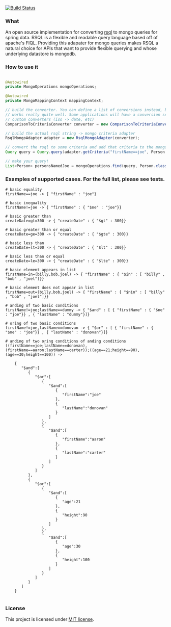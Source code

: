 [![Build Status](https://travis-ci.org/RutledgePaulV/rsql-mongodb.svg)](https://travis-ci.org/RutledgePaulV/rsql-mongodb)

### What

An open source implementation for converting [rsql](https://github.com/jirutka/rsql-parser) to mongo queries for spring
data. RSQL is a flexible and readable query language based off of apache's FIQL. Providing this adapater for mongo queries
makes RSQL a natural choice for APIs that want to provide flexible querying and whose underlying datastore is mongodb.


### How to use it
```java

@Autowired
private MongoOperations mongoOperations;

@Autowired
private MongoMappingContext mappingContext;

// build the converter. You can define a list of conversions instead, but using a spring conversion service and mongo mapping context
// works really quite well. Some applications will have a conversion service available from the application context that can include
// custom converters (iso -> date, etc)
ComparisonToCriteriaConverter converter = new ComparisonToCriteriaConverter(new DefaultConversionService(), mongoMappingContext);

// build the actual rsql string -> mongo criteria adapter
RsqlMongoAdapter adapter = new RsqlMongoAdapter(converter);

// convert the rsql to some criteria and add that criteria to the mongo query object
Query query = Query.query(adapter.getCriteria("firstName==joe", Person.class));

// make your query!
List<Person> personsNamedJoe = mongoOperations.find(query, Person.class);

```


### Examples of supported cases. For the full list, please see tests.

```
# basic equality
firstName==joe -> { "firstName" : "joe"}

# basic inequality
firstName!=joe -> { "firstName" : { "$ne" : "joe"}}

# basic greater than
createDate=gt=300 -> { "createDate" : { "$gt" : 300}}

# basic greater than or equal
createDate=ge=300 -> { "createDate" : { "$gte" : 300}}

# basic less than
createDate=lt=300 -> { "createDate" : { "$lt" : 300}}

# basic less than or equal
createDate=le=300 -> { "createDate" : { "$lte" : 300}}

# basic element appears in list
firstName=in=(billy,bob,joel) -> { "firstName" : { "$in" : [ "billy" , "bob" , "joel"]}}

# basic element does not appear in list
firstName=out=(billy,bob,joel) -> { "firstName" : { "$nin" : [ "billy" , "bob" , "joel"]}}

# anding of two basic conditions
firstName!=joe;lastName==dummy -> { "$and" : [ { "firstName" : { "$ne" : "joe"}} , { "lastName" : "dummy"}]}

# oring of two basic conditions
firstName!=joe,lastName==donovan -> { "$or" : [ { "firstName" : { "$ne" : "joe"}} , { "lastName" : "donovan"}]}

# anding of two oring conditions of anding conditions
((firstName==joe;lastName==donovan),(firstName==aaron;lastName==carter));((age==21;height==90),(age==30;height==100)) -> 

    {
       "$and":[
          {
             "$or":[
                {
                   "$and":[
                      {
                         "firstName":"joe"
                      },
                      {
                         "lastName":"donovan"
                      }
                   ]
                },
                {
                   "$and":[
                      {
                         "firstName":"aaron"
                      },
                      {
                         "lastName":"carter"
                      }
                   ]
                }
             ]
          },
          {
             "$or":[
                {
                   "$and":[
                      {
                         "age":21
                      },
                      {
                         "height":90
                      }
                   ]
                },
                {
                   "$and":[
                      {
                         "age":30
                      },
                      {
                         "height":100
                      }
                   ]
                }
             ]
          }
       ]
    }
    
```


### License

This project is licensed under [MIT license](http://opensource.org/licenses/MIT).